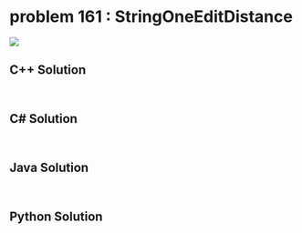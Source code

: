 
# problem 161 : StringOneEditDistance

<img src="https://github.com/Peefy/PeefyLeetCode/blob/master/doc/101-200/161.StringOneEditDistance/problem.png"/>

## C++ Solution

```c++



```

## C# Solution

```csharp



```

## Java Solution

```java



```

## Python Solution

```python



```


